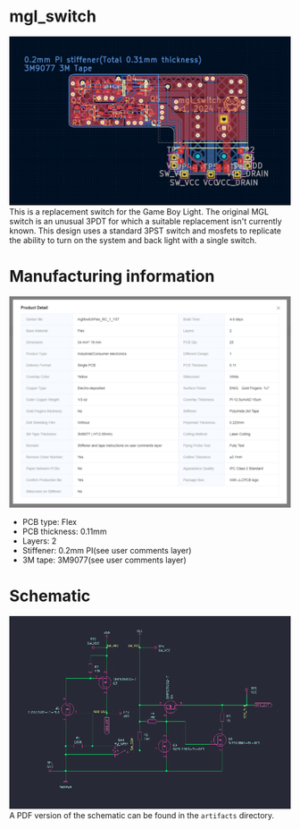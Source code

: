 # mgl_switch
![PCB layout](pcbLayout.png)
This is a replacement switch for the Game Boy Light. The original MGL switch is an unusual 3PDT for which a suitable replacement isn't currently known. This design uses a standard 3PST switch and mosfets to replicate the ability to turn on the system and back light with a single switch.

# Manufacturing information
![JLCPCB ordering parameters](jlcParams.png)
- PCB type: Flex
- PCB thickness: 0.11mm
- Layers: 2
- Stiffener: 0.2mm PI(see user comments layer)
- 3M tape: 3M9077(see user comments layer)

# Schematic
![Schematic](schematic.png)
A PDF version of the schematic can be found in the `artifacts` directory.
